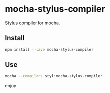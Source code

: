 # mocha-stylus-compiler

[Stylus](http://learnboost.github.io/stylus/) compiler for mocha.

## Install

```sh
npm install --save mocha-stylus-compiler
```

## Use

```sh
mocha --compilers styl:mocha-stylus-compiler
```

enjoy
